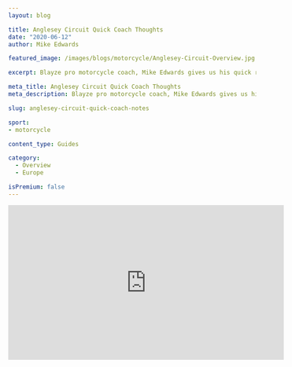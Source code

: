 ```yaml
---
layout: blog

title: Anglesey Circuit Quick Coach Thoughts
date: "2020-06-12"
author: Mike Edwards

featured_image: /images/blogs/motorcycle/Anglesey-Circuit-Overview.jpg

excerpt: Blayze pro motorcycle coach, Mike Edwards gives us his quick rundown on important notes for fast and safe laps around Angelesey Circuit.

meta_title: Anglesey Circuit Quick Coach Thoughts
meta_description: Blayze pro motorcycle coach, Mike Edwards gives us his quick rundown on important notes for fast and safe laps around Cadwell Park.

slug: anglesey-circuit-quick-coach-notes

sport:
- motorcycle

content_type: Guides

category:
  - Overview
  - Europe

isPremium: false
---
```




<iframe title="Blog iFrame" width="560" height="315" src="https://www.youtube.com/embed/7eeSkUHlLIc" frameborder="0" allow="accelerometer; autoplay; encrypted-media; gyroscope; picture-in-picture" allowfullscreen></iframe>

